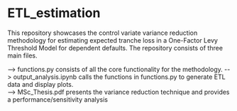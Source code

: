 # ETL_estimation
This repository showcases the control variate variance reduction methodology for estimating expected tranche loss in a One-Factor Levy Threshold Model for dependent defaults. The repository consists of three main files. 

  --> functions.py consists of all the core functionality for the methodology. 
  --> output_analysis.ipynb calls the functions in functions.py to generate ETL data and display plots.  
  --> MSc_Thesis.pdf presents the variance reduction technique and provides a performance/sensitivity analysis

